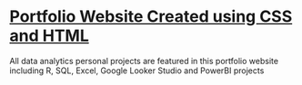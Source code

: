 # [Portfolio Website Created using CSS and HTML](https://nxatha.github.io/portfolio)

All data analytics personal projects are featured in this portfolio website including R, SQL, Excel, Google Looker Studio and PowerBI projects
